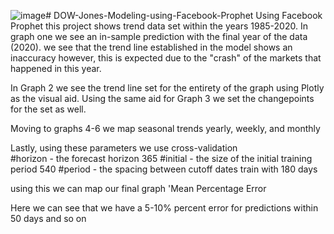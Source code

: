 ![image](https://github.com/eddy123457/DOW-Jones-Modeling-using-Facebook-Prophet/assets/23302893/456df767-e537-44ab-8779-433da60bebf7)# DOW-Jones-Modeling-using-Facebook-Prophet
Using  Facebook Prophet this project shows trend data set within the years 1985-2020. In graph one we see an in-sample prediction with the final year of the data (2020). we see that the trend line established in the model shows an inaccuracy however, this is expected due to the "crash" of the markets that happened in this year. 

In Graph 2 we see the trend line set for the entirety of the graph using Plotly as the visual aid. Using the same aid for Graph 3 we set the changepoints for the set as well.

Moving to graphs 4-6 we map seasonal trends yearly, weekly, and monthly

Lastly, using these parameters we use cross-validation  
#horizon - the forecast horizon 365
#initial - the size of the initial training period 540
#period - the spacing between cutoff dates  train with 180 days


using this we can map our final graph 'Mean Percentage Error

Here we can see that we have a 5-10% percent error for predictions within 50 days and so on

